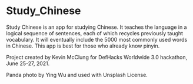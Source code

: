 # Study_Chinese

Study Chinese is an app for studying Chinese. 
It teaches the language in a logical sequence of sentences, each of which recycles previously taught vocabulary. 
It will eventually include the 5000 most commonly used words in Chinese. This app is best for those who already know pinyin.

Project created by Kevin McClung for DefHacks Worldwide 3.0 hackathon, June 25-27, 2021.

Panda photo by Ying Wu and used with Unsplash License.